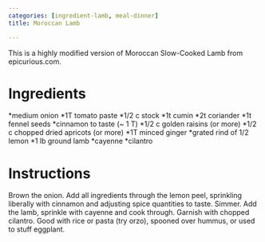 ```yaml
---
categories: [ingredient-lamb, meal-dinner]
title: Moroccan Lamb

---
```

This is a highly modified version of Moroccan Slow-Cooked Lamb from epicurious.com.
# Ingredients

*medium onion
*1T tomato paste
*1/2 c stock
*1t cumin
*2t coriander
*1t fennel seeds
*cinnamon to taste (~ 1 T)
*1/2 c golden raisins (or more)
*1/2 c chopped dried apricots (or more)
*1T minced ginger
*grated rind of 1/2 lemon
*1 lb ground lamb
*cayenne
*cilantro

# Instructions

Brown the onion.  Add all ingredients through the lemon peel, sprinkling liberally with cinnamon and adjusting spice quantities to taste. Simmer.  Add the lamb, sprinkle with cayenne and cook through. Garnish with chopped cilantro.  Good with rice or pasta (try orzo), spooned over hummus, or used to stuff eggplant.
